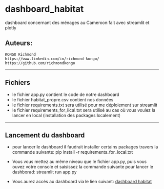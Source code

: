 # dashboard_habitat
dashboard concernant des ménages au Cameroon fait avec streamlit et plotly

## Auteurs:
	KONGO Richmond
	https://www.linkedin.com/in/richmond-kongo/
	https://github.com/richmondkongo
-----------------------------------------------------------------------------------------------------------------------------------------------------------------

## Fichiers

- le fichier app.py contient le code de notre dashboard
- le fichier habitat_propre.csv contient nos données
- le fichier requirements.txt sera utilisé pour me déploiement sur streamlit
- le fichier requirements_for_lical.txt sera utilisé au cas où vous voulez la lancer en local (installation des packages localement)

-----------------------------------------------------------------------------------------------------------------------------------------------------------------

## Lancement du dashboard

- pour lancer le dashboard il faudrait installer certains packages travers la commande suivante:
	pip install -r requirements_for_local.txt

- Vous vous mettez au même niveau que le fichier app.py, puis vous ouvez votre console et saisissez la commande suivante pour lancer le dashborad:
	streamlit run app.py
- Vous aurez accès au dashboard via le lien suivant: [dashboard habitat](https://share.streamlit.io/richmondkongo/dashboard_habitat/main/app.py)
